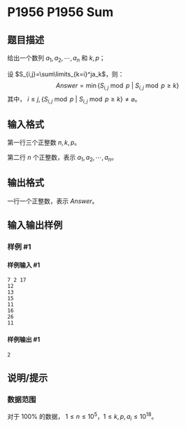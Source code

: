 # P1956 P1956 Sum

## 题目描述

给出一个数列  $a_1,a_2,\cdots,a_n$ 和  $k,p$；

设  $S_{i,j}=\sum\limits_{k=i}^ja_k$，则：
 $$\mathit{Answer}=\min\{S_{i,j}\bmod p\ |\ S_{i,j}\bmod p\ge k\}$$
其中， $i\le j, \{S_{i,j}\bmod p\ |\ S_{i,j}\bmod p\ge k\}\ne\varnothing$。

## 输入格式

第一行三个正整数  $n,k,p$。

第二行  $n$ 个正整数，表示  $a_1,a_2,\cdots,a_n$。

## 输出格式

一行一个正整数，表示  $\mathit{Answer}$。

## 输入输出样例

### 样例 #1

#### 样例输入 #1

```
7 2 17
12
13
15
11
16
26
11
```

#### 样例输出 #1

```
2
```

## 说明/提示

### 数据范围

对于 $100\%$ 的数据， $1\le n\le10^5$，$1\le k,p,a_i\le10^{18}$。
